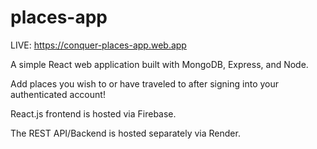 # places-app

LIVE: https://conquer-places-app.web.app

A simple React web application built with MongoDB, Express, and Node.

Add places you wish to or have traveled to after signing into your authenticated account!

React.js frontend is hosted via Firebase.

The REST API/Backend is hosted separately via Render.
